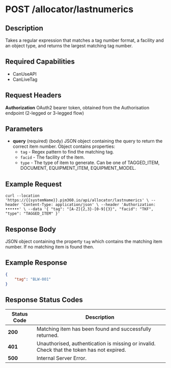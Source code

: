 # POST /allocator/lastnumerics

## Description
Takes a regular expression that matches a tag number format, a facility and an object type, and returns the largest matching tag number.

## Required Capabilities
* CanUseAPI
* CanLiveTag

## Request Headers

**Authorization** OAuth2 bearer token, obtained from the Authorisation endpoint (2-legged or 3-legged flow)

## Parameters
* **query** (required) (body) JSON object containing the query to return the correct item number. Object contains properties: 
    * `tag` - Regex pattern to find the matching tag.
    * `facid` - The facility of the item.
    * `type` - The type of item to generate. Can be one of TAGGED_ITEM, DOCUMENT, EQUIPMENT_ITEM, EQUIPMENT_MODEL.


## Example Request
`
curl --location 'https://{{systemName}}.pim360.io/api/allocator/lastnumerics' \
--header 'Content-Type: application/json' \
--header 'Authorization: ••••••' \
--data '{
    "tag": "[A-Z]{2,3}-[0-9]{3}",
    "facid": "TKF",
    "type": "TAGGED_ITEM"
}'
`

## Response Body
JSON object containing the property `tag` which contains the matching item number. If no matching item is found then.

## Example Response
```JSON
{
    "tag": "BLW-001"
}
```

## Response Status Codes
| Status Code | Description |
| -------- | ------- |
|**200** |Matching item has been found and successfully returned.|
|**401** |Unauthorised, authentication is missing or invalid. Check that the token has not expired.|
|**500** |Internal Server Error.|


